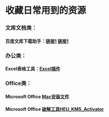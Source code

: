 # 收藏日常用到的资源

### 文库文档类：
#### 百度文库下载助手：[链接1](http://www.html22.com/zh/) [链接1](https://www.mmhtml.com/zh/)


### 办公类：
#### Excel表格工具：[Excel插件](https://yyb.excelhome.net/)

### Office类：
#### Microsoft Office [Mac安装文件](https://github.com/alsyundawy/Microsoft-Office-For-MacOS?tab=readme-ov-file)
#### Microsoft Office [破解工具HEU_KMS_Activator](https://github.com/zbezj/HEU_KMS_Activator)
